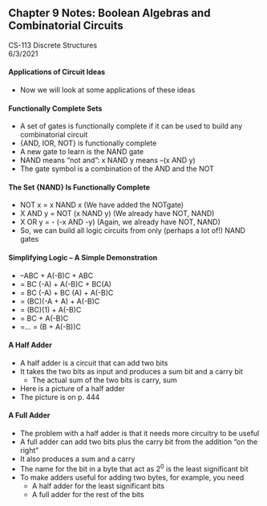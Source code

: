 ## Chapter 9 Notes: Boolean Algebras and Combinatorial Circuits
CS-113 Discrete Structures  
6/3/2021  

#### Applications of Circuit Ideas
- Now we will look at some applications of these ideas

#### Functionally Complete Sets
- A set of gates is functionally complete if it can be used to build any combinatorial circuit
- {AND, IOR, NOT} is functionally complete
- A new gate to learn is the NAND gate
- NAND means “not and”:   x NAND y means –(x AND y)
- The gate symbol is a combination of the AND and the NOT

#### The Set {NAND} Is Functionally Complete
- NOT x = x NAND x (We have added the NOTgate)
- X AND y = NOT (x NAND y) (We already have NOT, NAND)
- X OR y = - (-x AND -y) (Again, we already have NOT, NAND)
- So, we can build all logic circuits from only (perhaps a lot of!) NAND gates

#### Simplifying Logic – A Simple Demonstration
- –ABC + A(-B)C + ABC
- = BC (-A) + A(-B)C + BC(A)
- = BC (-A) + BC (A) + A(-B)C
- = (BC)(-A + A) + A(-B)C
- = (BC)(1) + A(-B)C
- = BC + A(-B)C
- =… =  (B + A(-B))C

#### A Half Adder
- A half adder is a circuit that can add two bits
- It takes the two bits as input and produces a sum bit and a carry bit
  - The actual sum of the two bits is carry, sum
- Here is a picture of a half adder
- The picture is on p. 444

#### A Full Adder
- The problem with a half adder is that it needs more circuitry to be useful
- A full adder can add two bits plus the carry bit from the addition “on the right”
- It also produces a sum and a carry
- The name for the bit in a byte that act as 2<sup>0</sup> is the least significant bit
- To make adders useful for adding two bytes, for example, you need
  - A half adder for the least significant bits
  - A full adder for the rest of the bits
